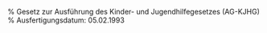% Gesetz zur Ausführung des Kinder- und Jugendhilfegesetzes  (AG-KJHG)
% Ausfertigungsdatum: 05.02.1993
 